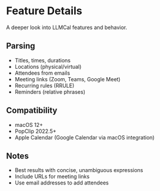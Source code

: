 # Feature Details

A deeper look into LLMCal features and behavior.

## Parsing
- Titles, times, durations
- Locations (physical/virtual)
- Attendees from emails
- Meeting links (Zoom, Teams, Google Meet)
- Recurring rules (RRULE)
- Reminders (relative phrases)

## Compatibility
- macOS 12+
- PopClip 2022.5+
- Apple Calendar (Google Calendar via macOS integration)

## Notes
- Best results with concise, unambiguous expressions
- Include URLs for meeting links
- Use email addresses to add attendees

